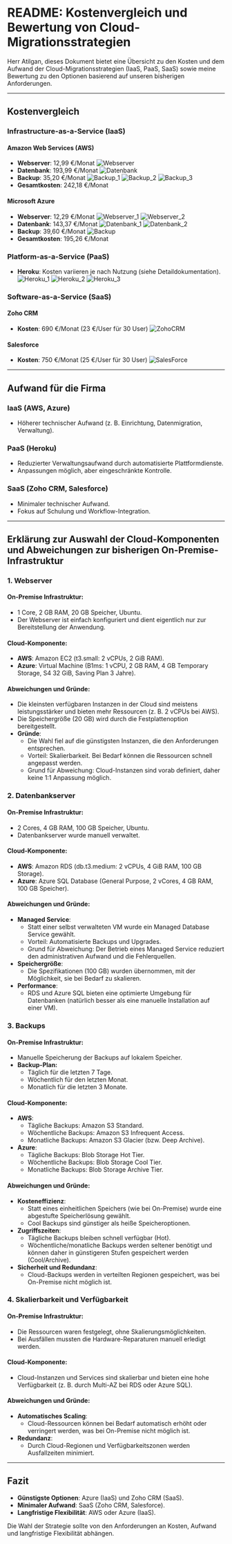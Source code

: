# README: Kostenvergleich und Bewertung von Cloud-Migrationsstrategien

Herr Atilgan,
dieses Dokument bietet eine Übersicht zu den Kosten und dem Aufwand der Cloud-Migrationsstrategien (IaaS, PaaS, SaaS) sowie meine Bewertung zu den Optionen basierend auf unseren bisherigen Anforderungen.

---

## Kostenvergleich

### Infrastructure-as-a-Service (IaaS)
#### Amazon Web Services (AWS)
- **Webserver**: 12,99 €/Monat
![Webserver](KostenBerechnung_Webserver_AWS.png)
- **Datenbank**: 193,99 €/Monat
![Datenbank](KostenBerechnung_Datenbank_AWS.png)
- **Backup**: 35,20 €/Monat
![Backup_1](KostenBerechnung_Backup_AWS_1.png)
![Backup_2](KostenBerechnung_Backup_AWS_2.png)
![Backup_3](KostenBerechnung_Backup_AWS_3.png)
- **Gesamtkosten**: 242,18 €/Monat

#### Microsoft Azure
- **Webserver**: 12,29 €/Monat
![Webserver_1](KostenBerechnung_Webserver_Azure_1.png)
![Webserver_2](KostenBerechnung_Webserver_Azure_2.png)
- **Datenbank**: 143,37 €/Monat
![Datenbank_1](KostenBerechnung_Webserver_Azure_1.png)
![Datenbank_2](KostenBerechnung_Webserver_Azure_2.png)
- **Backup**: 39,60 €/Monat
![Backup](KostenBerechnung_Backup_Azure.png)
- **Gesamtkosten**: 195,26 €/Monat

### Platform-as-a-Service (PaaS)
- **Heroku**: Kosten variieren je nach Nutzung (siehe Detaildokumentation).
![Heroku_1](Heroku_1.png)
![Heroku_2](Heroku_2.png)
![Heroku_3](Heroku_3.png)

### Software-as-a-Service (SaaS)
#### Zoho CRM
- **Kosten**: 690 €/Monat (23 €/User für 30 User)
![ZohoCRM](ZohoCRM_Auswahlmöglichkeiten.png)

#### Salesforce
- **Kosten**: 750 €/Monat (25 €/User für 30 User)
![SalesForce](SalesForce_Auswahlmöglichkeiten.png)

---

## Aufwand für die Firma

### IaaS (AWS, Azure)
- Höherer technischer Aufwand (z. B. Einrichtung, Datenmigration, Verwaltung).

### PaaS (Heroku)
- Reduzierter Verwaltungsaufwand durch automatisierte Plattformdienste.
- Anpassungen möglich, aber eingeschränkte Kontrolle.

### SaaS (Zoho CRM, Salesforce)
- Minimaler technischer Aufwand.
- Fokus auf Schulung und Workflow-Integration.

---

## Erklärung zur Auswahl der Cloud-Komponenten und Abweichungen zur bisherigen On-Premise-Infrastruktur

### 1. Webserver
#### On-Premise Infrastruktur:
- 1 Core, 2 GB RAM, 20 GB Speicher, Ubuntu.
- Der Webserver ist einfach konfiguriert und dient eigentlich nur zur Bereitstellung der Anwendung.

#### Cloud-Komponente:
- **AWS**: Amazon EC2 (t3.small: 2 vCPUs, 2 GiB RAM).
- **Azure**: Virtual Machine (B1ms: 1 vCPU, 2 GB RAM, 4 GB Temporary Storage, S4 32 GiB, Saving Plan 3 Jahre).

#### Abweichungen und Gründe:
- Die kleinsten verfügbaren Instanzen in der Cloud sind meistens leistungsstärker und bieten mehr Ressourcen (z. B. 2 vCPUs bei AWS).
- Die Speichergröße (20 GB) wird durch die Festplattenoption bereitgestellt.
- **Gründe**:
  - Die Wahl fiel auf die günstigsten Instanzen, die den Anforderungen entsprechen.
  - Vorteil: Skalierbarkeit. Bei Bedarf können die Ressourcen schnell angepasst werden.
  - Grund für Abweichung: Cloud-Instanzen sind vorab definiert, daher keine 1:1 Anpassung möglich.

### 2. Datenbankserver
#### On-Premise Infrastruktur:
- 2 Cores, 4 GB RAM, 100 GB Speicher, Ubuntu.
- Datenbankserver wurde manuell verwaltet.

#### Cloud-Komponente:
- **AWS**: Amazon RDS (db.t3.medium: 2 vCPUs, 4 GiB RAM, 100 GB Storage).
- **Azure**: Azure SQL Database (General Purpose, 2 vCores, 4 GB RAM, 100 GB Speicher).

#### Abweichungen und Gründe:
- **Managed Service**:
  - Statt einer selbst verwalteten VM wurde ein Managed Database Service gewählt.
  - Vorteil: Automatisierte Backups und Upgrades.
  - Grund für Abweichung: Der Betrieb eines Managed Service reduziert den administrativen Aufwand und die Fehlerquellen.
- **Speichergröße**:
  - Die Spezifikationen (100 GB) wurden übernommen, mit der Möglichkeit, sie bei Bedarf zu skalieren.
- **Performance**:
  - RDS und Azure SQL bieten eine optimierte Umgebung für Datenbanken (natürlich besser als eine manuelle Installation auf einer VM).

### 3. Backups
#### On-Premise Infrastruktur:
- Manuelle Speicherung der Backups auf lokalem Speicher.
- **Backup-Plan:**
  - Täglich für die letzten 7 Tage.
  - Wöchentlich für den letzten Monat.
  - Monatlich für die letzten 3 Monate.

#### Cloud-Komponente:
- **AWS**:
  - Tägliche Backups: Amazon S3 Standard.
  - Wöchentliche Backups: Amazon S3 Infrequent Access.
  - Monatliche Backups: Amazon S3 Glacier (bzw. Deep Archive).
- **Azure**:
  - Tägliche Backups: Blob Storage Hot Tier.
  - Wöchentliche Backups: Blob Storage Cool Tier.
  - Monatliche Backups: Blob Storage Archive Tier.

#### Abweichungen und Gründe:
- **Kosteneffizienz**:
  - Statt eines einheitlichen Speichers (wie bei On-Premise) wurde eine abgestufte Speicherlösung gewählt.
  - Cool Backups sind günstiger als heiße Speicheroptionen.
- **Zugriffszeiten**:
  - Tägliche Backups bleiben schnell verfügbar (Hot).
  - Wöchentliche/monatliche Backups werden seltener benötigt und können daher in günstigeren Stufen gespeichert werden (Cool/Archive).
- **Sicherheit und Redundanz**:
  - Cloud-Backups werden in verteilten Regionen gespeichert, was bei On-Premise nicht möglich ist.

### 4. Skalierbarkeit und Verfügbarkeit
#### On-Premise Infrastruktur:
- Die Ressourcen waren festgelegt, ohne Skalierungsmöglichkeiten.
- Bei Ausfällen mussten die Hardware-Reparaturen manuell erledigt werden.

#### Cloud-Komponente:
- Cloud-Instanzen und Services sind skalierbar und bieten eine hohe Verfügbarkeit (z. B. durch Multi-AZ bei RDS oder Azure SQL).

#### Abweichungen und Gründe:
- **Automatisches Scaling**:
  - Cloud-Ressourcen können bei Bedarf automatisch erhöht oder verringert werden, was bei On-Premise nicht möglich ist.
- **Redundanz**:
  - Durch Cloud-Regionen und Verfügbarkeitszonen werden Ausfallzeiten minimiert.

---

## Fazit
- **Günstigste Optionen**: Azure (IaaS) und Zoho CRM (SaaS).
- **Minimaler Aufwand**: SaaS (Zoho CRM, Salesforce).
- **Langfristige Flexibilität**: AWS oder Azure (IaaS).

Die Wahl der Strategie sollte von den Anforderungen an Kosten, Aufwand und langfristige Flexibilität abhängen.